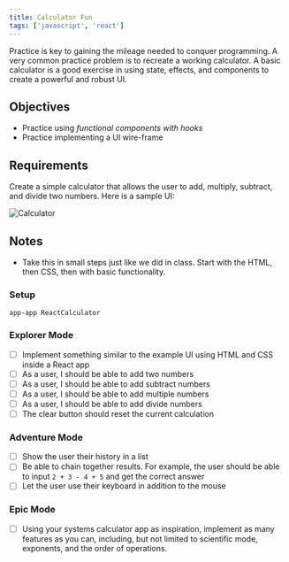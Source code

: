 ```yaml
---
title: Calculator Fun
tags: ['javascript', 'react']
---
```


Practice is key to gaining the mileage needed to conquer programming. A very common practice problem is to recreate a working calculator. A basic calculator is a good exercise in using state, effects, and components to create a powerful and robust UI.

## Objectives

- Practice using _functional components with hooks_
- Practice implementing a UI wire-frame

## Requirements

Create a simple calculator that allows the user to add, multiply, subtract, and divide two numbers. Here is a sample UI:

![Calculator](https://raw.githubusercontent.com/suncoast-devs/handbook/master/assignments/assets/calculator.png)

## Notes

- Take this in small steps just like we did in class. Start with the HTML, then CSS, then with basic functionality.

### Setup

```shell
app-app ReactCalculator
```

### Explorer Mode

- [ ] Implement something similar to the example UI using HTML and CSS inside a React app
- [ ] As a user, I should be able to add two numbers
- [ ] As a user, I should be able to add subtract numbers
- [ ] As a user, I should be able to add multiple numbers
- [ ] As a user, I should be able to add divide numbers
- [ ] The clear button should reset the current calculation

### Adventure Mode

- [ ] Show the user their history in a list
- [ ] Be able to chain together results. For example, the user should be able to input `2 + 3 - 4 + 5` and get the correct answer
- [ ] Let the user use their keyboard in addition to the mouse

### Epic Mode

- [ ] Using your systems calculator app as inspiration, implement as many features as you can, including, but not limited to scientific mode, exponents, and the order of operations.
